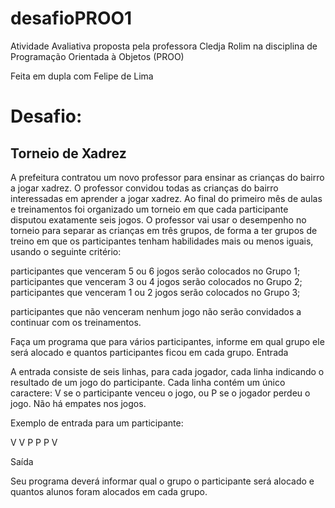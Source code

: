# desafioPROO1

Atividade Avaliativa proposta pela professora Cledja Rolim na disciplina de Programação Orientada à Objetos (PROO)

Feita em dupla com Felipe de Lima

# Desafio:

## Torneio de Xadrez

A prefeitura contratou um novo professor para ensinar as crianças do bairro a jogar xadrez. O
professor convidou todas as crianças do bairro interessadas em aprender a jogar xadrez. Ao
final do primeiro mês de aulas e treinamentos foi organizado um torneio em que cada
participante disputou exatamente seis jogos. O professor vai usar o desempenho no torneio
para separar as crianças em três grupos, de forma a ter grupos de treino em que os
participantes tenham habilidades mais ou menos iguais, usando o seguinte critério:

participantes que venceram 5 ou 6 jogos serão colocados no Grupo 1;
participantes que venceram 3 ou 4 jogos serão colocados no Grupo 2;
participantes que venceram 1 ou 2 jogos serão colocados no Grupo 3;

participantes que não venceram nenhum jogo não serão convidados a continuar com os
treinamentos.

Faça um programa que para vários participantes, informe em qual grupo ele será alocado e
quantos participantes ficou em cada grupo.
Entrada

A entrada consiste de seis linhas, para cada jogador, cada linha indicando o resultado de um
jogo do participante. Cada linha contém um único caractere: V se o participante venceu o jogo,
ou P se o jogador perdeu o jogo. Não há empates nos jogos.

Exemplo de entrada para um participante:

V
V
P
P
P
V

Saída

Seu programa deverá informar qual o grupo o participante será alocado e quantos alunos
foram alocados em cada grupo.
